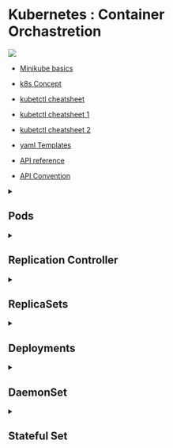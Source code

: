 # Kubernetes : Container Orchastretion

<img src='https://d33wubrfki0l68.cloudfront.net/2475489eaf20163ec0f54ddc1d92aa8d4c87c96b/e7c81/images/docs/components-of-kubernetes.svg' style="background-color:white" />

- [Minikube basics](https://minikube.sigs.k8s.io/docs/start/)

- [k8s Concept](https://kubernetes.io/docs/concepts/)

- [kubetctl cheatsheet](https://kubernetes.io/docs/reference/kubectl/cheatsheet/)

- [kubetctl cheatsheet 1](https://design.jboss.org/redhatdeveloper/marketing/kubernetes_cheatsheet/cheatsheet/cheat_sheet/images/kubernetes_cheat_sheet_r1v1.pdf)

- [kubetctl cheatsheet 2](https://github.com/RehanSaeed/Kubernetes-Cheat-Sheet)

- [yaml Templates](https://github.com/dennyzhang/kubernetes-yaml-templates/)

- [API reference](https://kubernetes.io/docs/reference/kubernetes-api/) 

- [API Convention](https://github.com/kubernetes/community/blob/master/contributors/devel/sig-architecture/api-conventions.md)

<details>

<summary><h2>Pods</h2></summary>

<img src="https://3p8owy1gdkoh452nrc36wbnp-wpengine.netdna-ssl.com/wp-content/uploads/2018/02/Pod-Diagram-1-700x360.png">
</img>


### [Concept](https://kubernetes.io/docs/concepts/workloads/pods/) 

### [API](https://kubernetes.io/docs/reference/kubernetes-api/workloads-resources/pod-v1/ )

### Ex
```yaml
apiVersion: v1
kind: Pod
metadata:
  name: http
spec:
  containers:
  - name: http
    image: ghcr.io/rakshith-r/http_server:latest
    ports:
    - containerPort: 3000
```
</details>


<details>
<summary><h2>Replication Controller </h2></summary>


### [Concept]("https://kubernetes.io/docs/concepts/workloads/controllers/replicacontroller/") 

### [API](https://kubernetes.io/docs/reference/kubernetes-api/workloads-resources/replica-controller-v1/)


### Ex

```yaml
apiVersion: apps/v1
kind: ReplicationController
metadata:
  name: server
spec:
  selector:
    app: http
  replicas: 5
  template:
    metadata:
      name: http
      labels:
        app: http
    spec:
      containers:
      - name: http
        image: ghcr.io/rakshith-r/http_server:latest
        ports:
        - containerPort: 3000
```
</details>


<details>
<summary><h2>ReplicaSets </h2></summary>

ReplicaSet is the next-generation ReplicationController that supports the new set-based label selector. It's mainly used by Deployment as a mechanism to orchestrate pod creation, deletion and updates. Note that we recommend using Deployments instead of directly using Replica Sets, unless you require custom update orchestration or don't require updates at all.


### [Concept]("https://kubernetes.io/docs/concepts/workloads/controllers/replicaset/") 

### [API](https://kubernetes.io/docs/reference/kubernetes-api/workloads-resources/replica-set-v1/)


### Ex

```yaml
apiVersion: apps/v1
kind: Replicaset
metadata:
  name: server
spec:
  selector:
    matchLabels:
      app: http
  replicas: 5
  template:
    metadata:
      labels:
        app: http
    spec:
      containers:
      - name: http
        image: ghcr.io/rakshith-r/http_server:latest
        ports:
        - containerPort: 3000
```
</details>


<details>
<summary><h2>Deployments </h2></summary>
(Recommended) 
Deployment is a higher-level API object that updates its underlying Replica Sets and their Pods. Deployments are recommended if you want this rolling update functionality because, they are declarative, server-side, and have additional features.


<img src="https://3p8owy1gdkoh452nrc36wbnp-wpengine.netdna-ssl.com/wp-content/uploads/2018/03/Deployment.png" style='background-color:white'></img>

### [Concept]("https://kubernetes.io/docs/concepts/workloads/controllers/deployment/") 

### [API](https://kubernetes.io/docs/reference/kubernetes-api/workloads-resources/deployment-v1/)

### Ex

```yaml
apiVersion: apps/v1
kind: Deployment
metadata:
  name: server
spec:
  selector:
    matchLabels:
      app: http
  replicas: 5
  template:
    metadata:
      labels:
        app: http
    spec:
      containers:
      - name: http
        image: ghcr.io/rakshith-r/http_server:latest
        ports:
        - containerPort: 3000
      strategy:
        type: RollingUpdate #or recreate
        maxUnavailable: 1
        maxSurge: 2
```
</details>


<details>
<summary><h2>DaemonSet </h2></summary>

### [Concept](https://kubernetes.io/docs/concepts/workloads/controllers/daemonset/) 

### [API](https://kubernetes.io/docs/reference/kubernetes-api/workloads-resources/daemon-set-v1/)

### Ex

```yaml
apiVersion: apps/v1
kind: DaemonSet
metadata:
  name: fluentd-elasticsearch
  namespace: kube-system
  labels:
    k8s-app: fluentd-logging
spec:
  selector:
    matchLabels:
      name: fluentd-elasticsearch
  template:
    metadata:
      labels:
        name: fluentd-elasticsearch
    spec:
      containers:
      - name: fluentd-elasticsearch
        image: quay.io/fluentd_elasticsearch/fluentd:v2.5.2
        resources:
          limits:
            memory: 200Mi
          requests:
            cpu: 100m
            memory: 200Mi
        volumeMounts:
        - name: varlog
          mountPath: /var/log
        - name: varlibdockercontainers
          mountPath: /var/lib/docker/containers
          readOnly: true
      terminationGracePeriodSeconds: 30
      volumes:
      - name: varlog
        hostPath:
          path: /var/log
      - name: varlibdockercontainers
        hostPath:
          path: /var/lib/docker/containers
```
</details>



<details>
<summary><h2>Stateful Set </h2></summary>

### [Concept](https://kubernetes.io/docs/concepts/workloads/controllers/statefulset/) 

### [API](https://kubernetes.io/docs/reference/kubernetes-api/workloads-resources/stateful-set-v1/)

### Ex

```yaml
```
</details>